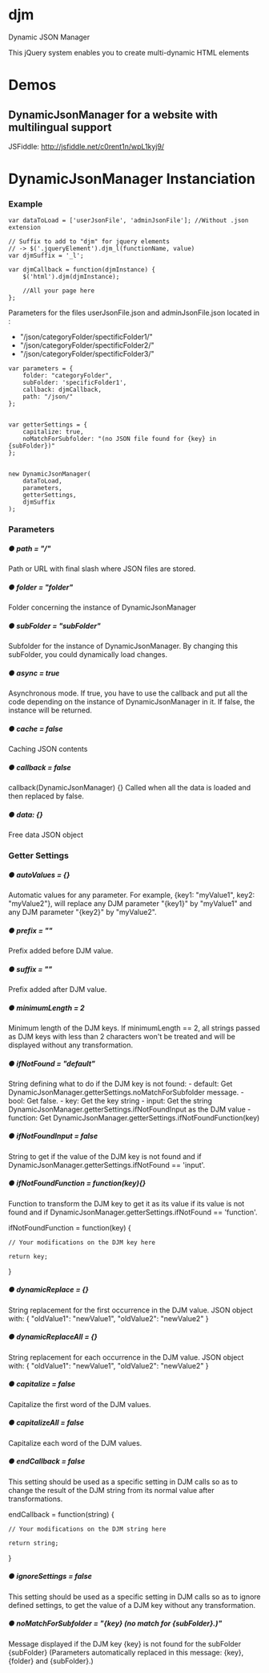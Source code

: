 # djm
Dynamic JSON Manager

This jQuery system enables you to create multi-dynamic HTML elements

# Demos
## DynamicJsonManager for a website with multilingual support
JSFiddle: http://jsfiddle.net/c0rent1n/wpL1kyj9/


# DynamicJsonManager Instanciation
### Example
	var dataToLoad = ['userJsonFile', 'adminJsonFile']; //Without .json extension
	
	// Suffix to add to "djm" for jquery elements
	// -> $('.jqueryElement').djm_l(functionName, value)
	var djmSuffix = '_l'; 
	
	var djmCallback = function(djmInstance) {
		$('html').djm(djmInstance);
		
		//All your page here
	};


Parameters for the files userJsonFile.json and adminJsonFile.json located in :

   - "/json/categoryFolder/spectificFolder1/"
   - "/json/categoryFolder/spectificFolder2/"
   - "/json/categoryFolder/spectificFolder3/"

	var parameters = {
		folder: "categoryFolder",
		subFolder: 'specificFolder1',
		callback: djmCallback,
		path: "/json/"
	};
	
	
	var getterSettings = {
		capitalize: true,
		noMatchForSubfolder: "(no JSON file found for {key} in {subFolder})"
	};


	new DynamicJsonManager(
		dataToLoad,
		parameters,
		getterSettings,
		djmSuffix
	);


### Parameters
##### ● path = "/"
Path or URL with final slash where JSON files are stored.

##### ● folder = "folder"
Folder concerning the instance of DynamicJsonManager

##### ● subFolder = "subFolder"
Subfolder for the instance of DynamicJsonManager. By changing this subFolder, you could dynamically load changes.

##### ● async = true
Asynchronous mode. 
If true, you have to use the callback and put all the code depending on the instance of DynamicJsonManager in it.
If false, the instance will be returned.

##### ● cache = false
Caching JSON contents

##### ● callback = false
callback(DynamicJsonManager) {}
Called when all the data is loaded and then replaced by false.

##### ● data: {}
Free data JSON object


### Getter Settings
##### ● autoValues = {}
Automatic values for any parameter. For example, {key1: "myValue1", key2: "myValue2"}, will replace any DJM parameter "{key1}" by "myValue1" and any DJM parameter "{key2}" by "myValue2".
##### ● prefix = "" 
Prefix added before DJM value.
##### ● suffix = ""
Prefix added after DJM value.
##### ● minimumLength = 2
Minimum length of the DJM keys. If minimumLength == 2, all strings passed as DJM keys with less than 2 characters won't be treated and will be displayed without any transformation.
##### ● ifNotFound = "default"
String defining what to do if the DJM key is not found:
	- default: Get DynamicJsonManager.getterSettings.noMatchForSubfolder message.
	- bool: Get false.
	- key: Get the key string
	- input: Get the string DynamicJsonManager.getterSettings.ifNotFoundInput as the DJM value
	- function: Get DynamicJsonManager.getterSettings.ifNotFoundFunction(key)
##### ● ifNotFoundInput = false
String to get if the value of the DJM key is not found and if DynamicJsonManager.getterSettings.ifNotFound == 'input'.
##### ● ifNotFoundFunction = function(key){}
Function to transform the DJM key to get it as its value if its value is not found and if DynamicJsonManager.getterSettings.ifNotFound == 'function'.

ifNotFoundFunction = function(key) {

	// Your modifications on the DJM key here
	
	return key;
}
##### ● dynamicReplace = {}
String replacement for the first occurrence in the DJM value. JSON object with: {
	"oldValue1": "newValue1",
	"oldValue2": "newValue2"
}
##### ● dynamicReplaceAll = {}
String replacement for each occurrence in the DJM value. JSON object with: {
	"oldValue1": "newValue1",
	"oldValue2": "newValue2"
}
##### ● capitalize = false
Capitalize the first word of the DJM values.
##### ● capitalizeAll = false
Capitalize each word of the DJM values.
##### ● endCallback = false
This setting should be used as a specific setting in DJM calls so as to change the result of the DJM string from its normal value after transformations. 

endCallback = function(string) {

	// Your modifications on the DJM string here
	
	return string;
}
##### ● ignoreSettings = false
This setting should be used as a specific setting in DJM calls so as to ignore defined settings, to get the value of a DJM key without any transformation.
##### ● noMatchForSubfolder = "{key} (no match for {subFolder}.)"
Message displayed if the DJM key {key} is not found for the subFolder {subFolder} (Parameters automatically replaced in this message: {key}, {folder} and {subFolder}.)
